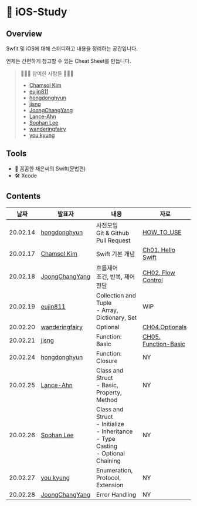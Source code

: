 #  iOS-Study
## Overview

Swfit 및 iOS에 대해 스터디하고 내용을 정리하는 공간입니다.

언제든 간편하게 참고할 수 있는 Cheat Sheet를 만듭니다.

> 👩🏻‍💻 참여한 사람들 🧑🏻‍💻
>
> - [Chamsol Kim](https://github.com/cskime)
> - [eujin811](https://github.com/eujin811)
> - [hongdonghyun](https://github.com/hongdonghyun)
> - [jisng](https://github.com/jisng)
> - [JoongChangYang](https://github.com/JoongChangYang)
> - [Lance-Ahn](https://github.com/Lance-ahn)
> - [Soohan Lee](https://github.com/martinolee)
> - [wanderingfairy](https://github.com/wanderingfairy)
> - [you kyung](https://github.com/wydryd125)

## Tools

- 📙 꼼꼼한 재은씨의 Swift(문법편)
- 🛠 Xcode

## Contents

| 날짜 | 발표자 | 내용 | 자료 |
|-----|------|-----|-----|
| 20.02.14 | [hongdonghyun](https://github.com/hongdonghyun) | 사전모임<br />Git & Github Pull Request | [HOW_TO_USE](https://github.com/TheSwifters/iOS-Study/blob/master/HOW_TO_USE.md) |
| 20.02.17 | [Chamsol Kim](https://github.com/cskime) | Swift 기본 개념 | [Ch01. Hello Swift](https://github.com/TheSwifters/iOS-Study/blob/master/Swift/CH01.HelloSwift.md) |
| 20.02.18 | [JoongChangYang](https://github.com/JoongChangYang) | 흐름제어<br />조건, 반복, 제어전달 | [CH02. Flow Control](https://github.com/TheSwifters/iOS-Study/blob/master/Swift/CH02.FlowControl.md) |
| 20.02.19 | [eujin811](https://github.com/eujin811) | Collection and Tuple<br />- Array, Dictionary, Set | WIP |
| 20.02.20 | [wanderingfairy](https://github.com/wanderingfairy) | Optional | [CH04.Optionals](https://github.com/TheSwifters/iOS-Study/blob/master/Swift/CH04.Optionals.md) |
| 20.02.21 | [jisng](https://github.com/jisng) | Function: Basic | [CH05. Function-Basic](https://github.com/TheSwifters/iOS-Study/blob/master/Swift/CH05.Function-Basic.md) |
| 20.02.24 | [hongdonghyun](https://github.com/hongdonghyun) | Function: Closure | NY |
| 20.02.25 | [Lance-Ahn](https://github.com/Lance-ahn) | Class and Struct<br />- Basic, Property, Method | NY |
| 20.02.26 | [Soohan Lee](https://github.com/martinolee) | Class and Struct<br />- Initialize<br />- Inheritance<br />- Type Casting<br />- Optional Chaining | NY |
| 20.02.27 | [you kyung](https://github.com/wydryd125) | Enumeration, Protocol, Extension | NY |
| 20.02.28 | [JoongChangYang](https://github.com/JoongChangYang) | Error Handling | NY |

